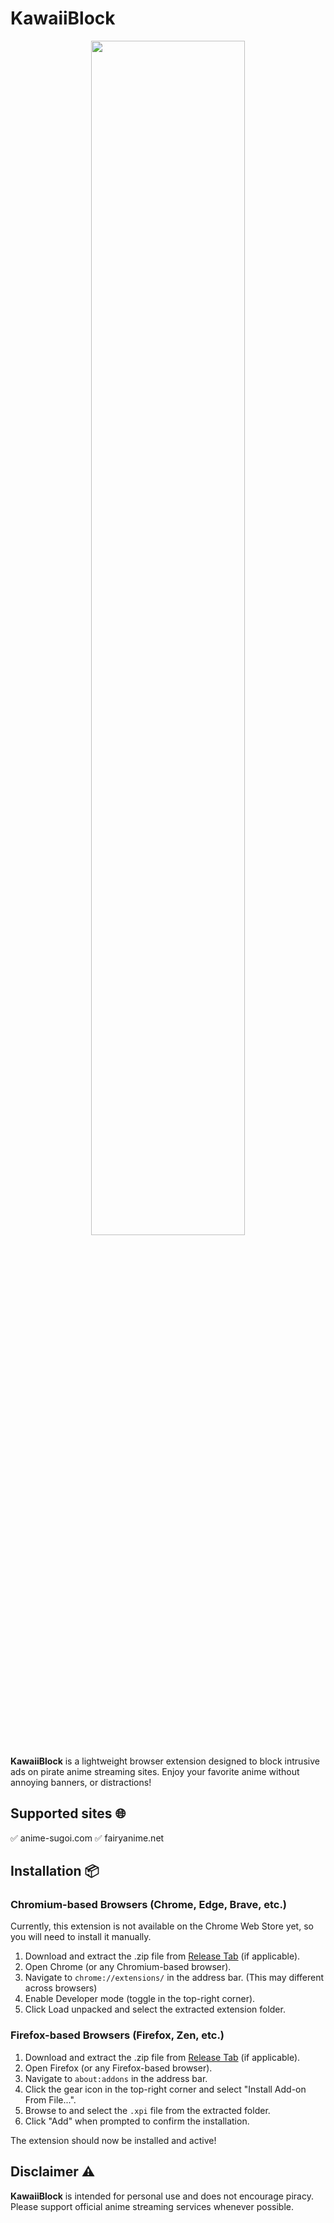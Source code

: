 # KawaiiBlock
<p align="center">
  <img width="70%" src="https://image.api.playstation.com/vulcan/img/rnd/202109/3007/l77Qv7jKWzaVJ5uyIBlONvZp.jpg?w=440">
</p>

**KawaiiBlock** is a lightweight browser extension designed to block intrusive ads on pirate anime streaming sites. Enjoy your favorite anime without annoying banners, or distractions!

## Supported sites 🌐
✅ anime-sugoi.com
✅ fairyanime.net

## Installation 📦
### Chromium-based Browsers (Chrome, Edge, Brave, etc.)
Currently, this extension is not available on the Chrome Web Store yet, so you will need to install it manually.

1. Download and extract the .zip file from [Release Tab](https://github.com/paratpanu18/KawaiiBlock/releases) (if applicable).
2. Open Chrome (or any Chromium-based browser).
3. Navigate to `chrome://extensions/` in the address bar. (This may different across browsers)
4. Enable Developer mode (toggle in the top-right corner).
5. Click Load unpacked and select the extracted extension folder.

### Firefox-based Browsers (Firefox, Zen, etc.)
1. Download and extract the .zip file from [Release Tab](https://github.com/paratpanu18/KawaiiBlock/releases) (if applicable).
2. Open Firefox (or any Firefox-based browser).
3. Navigate to `about:addons` in the address bar.
4. Click the gear icon in the top-right corner and select "Install Add-on From File...".
5. Browse to and select the `.xpi` file from the extracted folder.
6. Click "Add" when prompted to confirm the installation.

The extension should now be installed and active!

## Disclaimer ⚠️
**KawaiiBlock** is intended for personal use and does not encourage piracy. Please support official anime streaming services whenever possible.